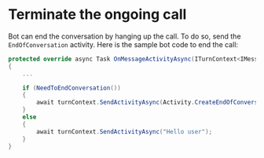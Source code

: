 # Terminate the ongoing call

Bot can end the conversation by hanging up the call. To do so, send the `EndOfConversation` activity. Here is the sample bot code to end the call:

```csharp
protected override async Task OnMessageActivityAsync(ITurnContext<IMessageActivity> turnContext)
{
    ...

    if (NeedToEndConversation())
    {
        await turnContext.SendActivityAsync(Activity.CreateEndOfConversationActivity());
    }
    else
    {
        await turnContext.SendActivityAsync("Hello user");
    }
}
```
